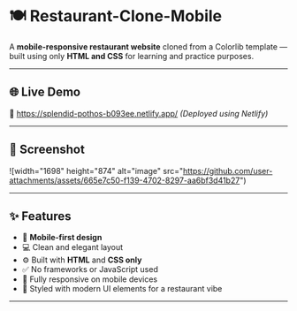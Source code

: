 # 🍽️ Restaurant-Clone-Mobile

A **mobile-responsive restaurant website** cloned from a Colorlib template — built using only **HTML and CSS** for learning and practice purposes.

---

## 🌐 Live Demo

🔗 https://splendid-pothos-b093ee.netlify.app/
*(Deployed using Netlify)*

---

## 📸 Screenshot

![width="1698" height="874" alt="image" src="https://github.com/user-attachments/assets/665e7c50-f139-4702-8297-aa6bf3d41b27")  

---

## ✨ Features

- 📱 **Mobile-first design**
- 💻 Clean and elegant layout
- ⚙️ Built with **HTML** and **CSS only**
- ✅ No frameworks or JavaScript used
- 🔄 Fully responsive on mobile devices
- 🎨 Styled with modern UI elements for a restaurant vibe

---
